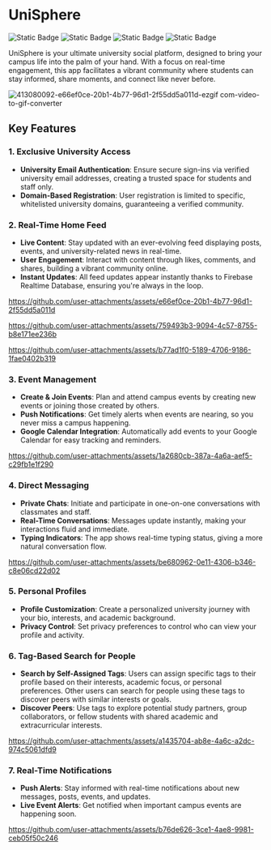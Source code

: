# UniSphere
![Static Badge](https://img.shields.io/badge/Android-green)
![Static Badge](https://img.shields.io/badge/java-orange)
![Static Badge](https://img.shields.io/badge/kotlin-purple)
![Static Badge](https://img.shields.io/badge/firebase-orange)



UniSphere is your ultimate university social platform, designed to bring your campus life into the palm of your hand. With a focus on real-time engagement, this app facilitates a vibrant community where students can stay informed, share moments, and connect like never before. 

![413080092-e66ef0ce-20b1-4b77-96d1-2f55dd5a011d-ezgif com-video-to-gif-converter](https://github.com/user-attachments/assets/e628f9f7-8770-4deb-b61f-4fd5df833051)

## Key Features

### 1. **Exclusive University Access**
- **University Email Authentication**: Ensure secure sign-ins via verified university email addresses, creating a trusted space for students and staff only.
- **Domain-Based Registration**: User registration is limited to specific, whitelisted university domains, guaranteeing a verified community.

### 2. **Real-Time Home Feed**
- **Live Content**: Stay updated with an ever-evolving feed displaying posts, events, and university-related news in real-time.
- **User Engagement**: Interact with content through likes, comments, and shares, building a vibrant community online.
- **Instant Updates**: All feed updates appear instantly thanks to Firebase Realtime Database, ensuring you're always in the loop.


https://github.com/user-attachments/assets/e66ef0ce-20b1-4b77-96d1-2f55dd5a011d


https://github.com/user-attachments/assets/759493b3-9094-4c57-8755-b8e171ee236b



https://github.com/user-attachments/assets/b77ad1f0-5189-4706-9186-1fae0402b319



### 3. **Event Management**
- **Create & Join Events**: Plan and attend campus events by creating new events or joining those created by others.
- **Push Notifications**: Get timely alerts when events are nearing, so you never miss a campus happening.
- **Google Calendar Integration**: Automatically add events to your Google Calendar for easy tracking and reminders.


https://github.com/user-attachments/assets/1a2680cb-387a-4a6a-aef5-c29fb1e1f290


### 4. **Direct Messaging**
- **Private Chats**: Initiate and participate in one-on-one conversations with classmates and staff.
- **Real-Time Conversations**: Messages update instantly, making your interactions fluid and immediate.
- **Typing Indicators**: The app shows real-time typing status, giving a more natural conversation flow.


https://github.com/user-attachments/assets/be680962-0e11-4306-b346-c8e06cd22d02


### 5. **Personal Profiles**
- **Profile Customization**: Create a personalized university journey with your bio, interests, and academic background.
- **Privacy Control**: Set privacy preferences to control who can view your profile and activity.

### 6. **Tag-Based Search for People**
- **Search by Self-Assigned Tags**: Users can assign specific tags to their profile based on their interests, academic focus, or personal preferences. Other users can search for people using these tags to discover peers with similar interests or goals.
- **Discover Peers**: Use tags to explore potential study partners, group collaborators, or fellow students with shared academic and extracurricular interests.


https://github.com/user-attachments/assets/a1435704-ab8e-4a6c-a2dc-974c5061dfd9



### 7. **Real-Time Notifications**
- **Push Alerts**: Stay informed with real-time notifications about new messages, posts, events, and updates.
- **Live Event Alerts**: Get notified when important campus events are happening soon.


https://github.com/user-attachments/assets/b76de626-3ce1-4ae8-9981-ceb05f50c246

